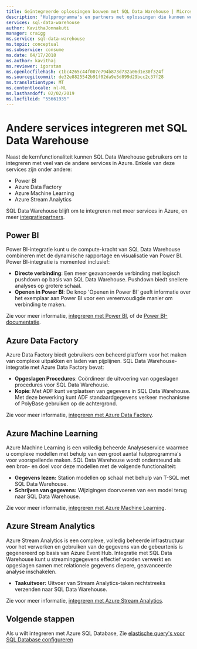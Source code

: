 ```yaml
---
title: Geïntegreerde oplossingen bouwen met SQL Data Warehouse | Microsoft Docs
description: "Hulpprogramma's en partners met oplossingen die kunnen worden geïntegreerd met SQL Data Warehouse. "
services: sql-data-warehouse
author: KavithaJonnakuti
manager: craigg
ms.service: sql-data-warehouse
ms.topic: conceptual
ms.subservice: consume
ms.date: 04/17/2018
ms.author: kavithaj
ms.reviewer: igorstan
ms.openlocfilehash: c1bc4265c44f007e794b873d732a06d1e30f324f
ms.sourcegitcommit: de32e8825542b91f02da9e5d899d29bcc2c37f28
ms.translationtype: MT
ms.contentlocale: nl-NL
ms.lasthandoff: 02/02/2019
ms.locfileid: "55661935"
---
```

# <a name="integrate-other-services-with-sql-data-warehouse"></a>Andere services integreren met SQL Data Warehouse
Naast de kernfunctionaliteit kunnen SQL Data Warehouse gebruikers om te integreren met veel van de andere services in Azure. Enkele van deze services zijn onder andere:

* Power BI
* Azure Data Factory
* Azure Machine Learning
* Azure Stream Analytics

SQL Data Warehouse blijft om te integreren met meer services in Azure, en meer [integratiepartners](sql-data-warehouse-partner-data-integration.md).

## <a name="power-bi"></a>Power BI
Power BI-integratie kunt u de compute-kracht van SQL Data Warehouse combineren met de dynamische rapportage en visualisatie van Power BI. Power BI-integratie is momenteel inclusief:

* **Directe verbinding**: Een meer geavanceerde verbinding met logisch pushdown op basis van SQL Data Warehouse. Pushdown biedt snellere analyses op grotere schaal.
* **Openen in Power BI**: De knop 'Openen in Power BI' geeft informatie over het exemplaar aan Power BI voor een vereenvoudigde manier om verbinding te maken.

Zie voor meer informatie, [integreren met Power BI](sql-data-warehouse-get-started-visualize-with-power-bi.md), of de [Power BI-documentatie](https://blogs.msdn.com/b/powerbi/archive/2015/06/24/exploring-azure-sql-data-warehouse-with-power-bi.aspx).

## <a name="azure-data-factory"></a>Azure Data Factory
Azure Data Factory biedt gebruikers een beheerd platform voor het maken van complexe uitpakken en laden van pijplijnen. SQL Data Warehouse-integratie met Azure Data Factory bevat:

* **Opgeslagen Procedures**: Coördineer de uitvoering van opgeslagen procedures voor SQL Data Warehouse.
* **Kopie**: Met ADF kunt verplaatsen van gegevens in SQL Data Warehouse. Met deze bewerking kunt ADF standaardgegevens verkeer mechanisme of PolyBase gebruiken op de achtergrond. 

Zie voor meer informatie, [integreren met Azure Data Factory](https://docs.microsoft.com/azure/data-factory/load-azure-sql-data-warehouse?toc=/azure/sql-data-warehouse/toc.json).

## <a name="azure-machine-learning"></a>Azure Machine Learning
Azure Machine Learning is een volledig beheerde Analyseservice waarmee u complexe modellen met behulp van een groot aantal hulpprogramma's voor voorspellende maken. SQL Data Warehouse wordt ondersteund als een bron- en doel voor deze modellen met de volgende functionaliteit:

* **Gegevens lezen:** Station modellen op schaal met behulp van T-SQL met SQL Data Warehouse.
* **Schrijven van gegevens:** Wijzigingen doorvoeren van een model terug naar SQL Data Warehouse.

Zie voor meer informatie, [integreren met Azure Machine Learning](sql-data-warehouse-get-started-analyze-with-azure-machine-learning.md).

## <a name="azure-stream-analytics"></a>Azure Stream Analytics
Azure Stream Analytics is een complexe, volledig beheerde infrastructuur voor het verwerken en gebruiken van de gegevens van de gebeurtenis is gegenereerd op basis van Azure Event Hub.  Integratie met SQL Data Warehouse kunt u streaminggegevens effectief worden verwerkt en opgeslagen samen met relationele gegevens diepere, geavanceerde analyse inschakelen.  

* **Taakuitvoer:** Uitvoer van Stream Analytics-taken rechtstreeks verzenden naar SQL Data Warehouse.

Zie voor meer informatie, [integreren met Azure Stream Analytics](sql-data-warehouse-integrate-azure-stream-analytics.md).

## <a name="next-steps"></a>Volgende stappen
Als u wilt integreren met Azure SQL Database, Zie [elastische query's voor SQL Database configureren](tutorial-elastic-query-with-sql-datababase-and-sql-data-warehouse.md)

